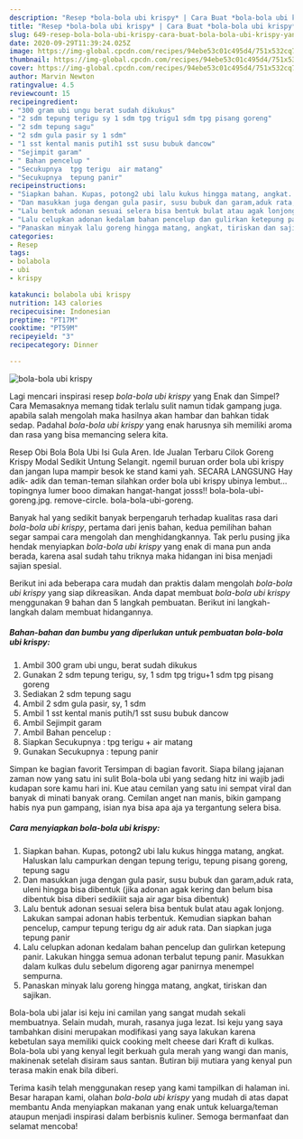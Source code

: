 ```yaml
---
description: "Resep *bola-bola ubi krispy* | Cara Buat *bola-bola ubi krispy* Yang Lezat Sekali"
title: "Resep *bola-bola ubi krispy* | Cara Buat *bola-bola ubi krispy* Yang Lezat Sekali"
slug: 649-resep-bola-bola-ubi-krispy-cara-buat-bola-bola-ubi-krispy-yang-lezat-sekali
date: 2020-09-29T11:39:24.025Z
image: https://img-global.cpcdn.com/recipes/94ebe53c01c495d4/751x532cq70/bola-bola-ubi-krispy-foto-resep-utama.jpg
thumbnail: https://img-global.cpcdn.com/recipes/94ebe53c01c495d4/751x532cq70/bola-bola-ubi-krispy-foto-resep-utama.jpg
cover: https://img-global.cpcdn.com/recipes/94ebe53c01c495d4/751x532cq70/bola-bola-ubi-krispy-foto-resep-utama.jpg
author: Marvin Newton
ratingvalue: 4.5
reviewcount: 15
recipeingredient:
- "300 gram ubi ungu berat sudah dikukus"
- "2 sdm tepung terigu sy 1 sdm tpg trigu1 sdm tpg pisang goreng"
- "2 sdm tepung sagu"
- "2 sdm gula pasir sy 1 sdm"
- "1 sst kental manis putih1 sst susu bubuk dancow"
- "Sejimpit garam"
- " Bahan pencelup "
- "Secukupnya  tpg terigu  air matang"
- "Secukupnya  tepung panir"
recipeinstructions:
- "Siapkan bahan. Kupas, potong2 ubi lalu kukus hingga matang, angkat. Haluskan lalu campurkan dengan tepung terigu, tepung pisang goreng, tepung sagu"
- "Dan masukkan juga dengan gula pasir, susu bubuk dan garam,aduk rata, uleni hingga bisa dibentuk (jika adonan agak kering dan belum bisa dibentuk bisa diberi sedikiiit saja air agar bisa dibentuk)"
- "Lalu bentuk adonan sesuai selera bisa bentuk bulat atau agak lonjong. Lakukan sampai adonan habis terbentuk. Kemudian siapkan bahan pencelup, campur tepung terigu dg air aduk rata. Dan siapkan juga tepung panir"
- "Lalu celupkan adonan kedalam bahan pencelup dan gulirkan ketepung panir. Lakukan hingga semua adonan terbalut tepung panir. Masukkan dalam kulkas dulu sebelum digoreng agar panirnya menempel sempurna."
- "Panaskan minyak lalu goreng hingga matang, angkat, tiriskan dan sajikan."
categories:
- Resep
tags:
- bolabola
- ubi
- krispy

katakunci: bolabola ubi krispy 
nutrition: 143 calories
recipecuisine: Indonesian
preptime: "PT17M"
cooktime: "PT59M"
recipeyield: "3"
recipecategory: Dinner

---
```



![*bola-bola ubi krispy*](https://img-global.cpcdn.com/recipes/94ebe53c01c495d4/751x532cq70/bola-bola-ubi-krispy-foto-resep-utama.jpg)

Lagi mencari inspirasi resep *bola-bola ubi krispy* yang Enak dan Simpel? Cara Memasaknya memang tidak terlalu sulit namun tidak gampang juga. apabila salah mengolah maka hasilnya akan hambar dan bahkan tidak sedap. Padahal *bola-bola ubi krispy* yang enak harusnya sih memiliki aroma dan rasa yang bisa memancing selera kita.

Resep Obi Bola Bola Ubi Isi Gula Aren. Ide Jualan Terbaru Cilok Goreng Krispy Modal Sedikit Untung Selangit. ngemil buruan order bola ubi krispy dan jangan lupa mampir besok ke stand kami yah. SECARA LANGSUNG Hay adik- adik dan teman-teman silahkan order bola ubi krispy ubinya lembut…topingnya lumer booo dimakan hangat-hangat josss!! bola-bola-ubi-goreng.jpg. remove-circle. bola-bola-ubi-goreng.

Banyak hal yang sedikit banyak berpengaruh terhadap kualitas rasa dari *bola-bola ubi krispy*, pertama dari jenis bahan, kedua pemilihan bahan segar sampai cara mengolah dan menghidangkannya. Tak perlu pusing jika hendak menyiapkan *bola-bola ubi krispy* yang enak di mana pun anda berada, karena asal sudah tahu triknya maka hidangan ini bisa menjadi sajian spesial.


Berikut ini ada beberapa cara mudah dan praktis dalam mengolah *bola-bola ubi krispy* yang siap dikreasikan. Anda dapat membuat *bola-bola ubi krispy* menggunakan 9 bahan dan 5 langkah pembuatan. Berikut ini langkah-langkah dalam membuat hidangannya.

<!--inarticleads1-->

##### Bahan-bahan dan bumbu yang diperlukan untuk pembuatan *bola-bola ubi krispy*:

1. Ambil 300 gram ubi ungu, berat sudah dikukus
1. Gunakan 2 sdm tepung terigu, sy, 1 sdm tpg trigu+1 sdm tpg pisang goreng
1. Sediakan 2 sdm tepung sagu
1. Ambil 2 sdm gula pasir, sy, 1 sdm
1. Ambil 1 sst kental manis putih/1 sst susu bubuk dancow
1. Ambil Sejimpit garam
1. Ambil  Bahan pencelup :
1. Siapkan Secukupnya : tpg terigu + air matang
1. Gunakan Secukupnya : tepung panir


Simpan ke bagian favorit Tersimpan di bagian favorit. Siapa bilang jajanan zaman now yang satu ini sulit Bola-bola ubi yang sedang hitz ini wajib jadi kudapan sore kamu hari ini. Kue atau cemilan yang satu ini sempat viral dan banyak di minati banyak orang. Cemilan anget nan manis, bikin gampang habis nya pun gampang, isian nya bisa apa aja ya tergantung selera bisa. 

<!--inarticleads2-->

##### Cara menyiapkan *bola-bola ubi krispy*:

1. Siapkan bahan. Kupas, potong2 ubi lalu kukus hingga matang, angkat. Haluskan lalu campurkan dengan tepung terigu, tepung pisang goreng, tepung sagu
1. Dan masukkan juga dengan gula pasir, susu bubuk dan garam,aduk rata, uleni hingga bisa dibentuk (jika adonan agak kering dan belum bisa dibentuk bisa diberi sedikiiit saja air agar bisa dibentuk)
1. Lalu bentuk adonan sesuai selera bisa bentuk bulat atau agak lonjong. Lakukan sampai adonan habis terbentuk. Kemudian siapkan bahan pencelup, campur tepung terigu dg air aduk rata. Dan siapkan juga tepung panir
1. Lalu celupkan adonan kedalam bahan pencelup dan gulirkan ketepung panir. Lakukan hingga semua adonan terbalut tepung panir. Masukkan dalam kulkas dulu sebelum digoreng agar panirnya menempel sempurna.
1. Panaskan minyak lalu goreng hingga matang, angkat, tiriskan dan sajikan.


Bola-bola ubi jalar isi keju ini camilan yang sangat mudah sekali membuatnya. Selain mudah, murah, rasanya juga lezat. Isi keju yang saya tambahkan disini merupakan modifikasi yang saya lakukan karena kebetulan saya memiliki quick cooking melt cheese dari Kraft di kulkas. Bola-bola ubi yang kenyal legit berkuah gula merah yang wangi dan manis, makinenak setelah disiram saus santan. Butiran biji mutiara yang kenyal pun terasa makin enak bila diberi. 

Terima kasih telah menggunakan resep yang kami tampilkan di halaman ini. Besar harapan kami, olahan *bola-bola ubi krispy* yang mudah di atas dapat membantu Anda menyiapkan makanan yang enak untuk keluarga/teman ataupun menjadi inspirasi dalam berbisnis kuliner. Semoga bermanfaat dan selamat mencoba!
